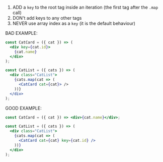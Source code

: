1. ADD a `key` to the root tag inside an iteration (the first tag after the `.map` call)
2. DON't add keys to any other tags
3. NEVER use array index as a `key` (it is the default behaviour)

BAD EXAMPLE:

```jsx
const CatCard = ({ cat }) => (
  <div key={cat.id}>
    {cat.name}
  </div>
);

const CatList = ({ cats }) => (
  <div class="CatList">
    {cats.map(cat => (
      <CatCard cat={cat}> />
    ))}
  </div>
);
```

GOOD EXAMPLE:

```jsx
const CatCard = ({ cat }) => <div>{cat.name}</div>;

const CatList = ({ cats }) => (
  <div class="CatList">
    {cats.map(cat => (
      <CatCard cat={cat} key={cat.id} />
    ))}
  </div>
);
```
